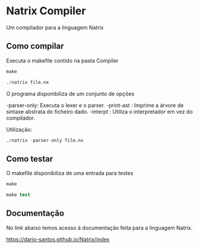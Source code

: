 # Natrix Compiler
Um compilador para a linguagem Natrix

## Como compilar

Executa o makefile contido na pasta Compiler

```S
make

./natrix file.nx

```

O programa disponibiliza de um conjunto de opções

-parser-only: Executa o lexer e o parser.
-print-ast  : Imprime a árvore de sintaxe abstrata do ficheiro dado.
-interpt    : Utiliza o interpretador em vez do compilador.

Utilização:

```S
./natrix -parser-only file.nx
```


## Como testar

O makefile disponibiliza de uma entrada para testes

```S
make

make test
```

## Documentação

No link abaixo temos acesso à documentação feita para a linguagem Natrix.

https://dario-santos.github.io/Natrix/index
